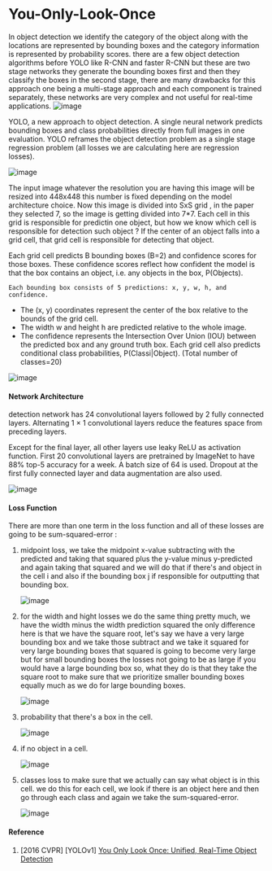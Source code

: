 # You-Only-Look-Once

In object detection we identify the category of the object along with the locations are represented by bounding boxes and the category information is represented by probability scores.
there are a few object detection algorithms before YOLO like R-CNN and faster R-CNN but these are two stage networks they generate the bounding boxes first and then they classify the boxes
in the second stage, there are many drawbacks for this approach one being a multi-stage approach and each component is trained separately, these networks are very complex and not useful for real-time applications.
![image](https://github.com/shehab-ashraf/You-Only-Look-Once/assets/61033121/ce1785b3-26e9-4f4a-b90e-9030f3f4f539)


YOLO, a new approach to object detection. A single neural network predicts bounding boxes and class probabilities directly from full images in one evaluation. YOLO reframes the object detection problem as a single stage regression problem (all losses we are calculating here are regression losses).

![image](https://github.com/shehab-ashraf/You-Only-Look-Once/assets/61033121/e66cdafd-1fe9-4d31-ba51-afb29b636c15)

The input image whatever the resolution you are having this image will be resized into 448x448 this number is fixed depending on the model architecture choice. Now this image is divided into SxS grid , in the paper they selected 7, so the image is getting divided into 7*7. Each cell in this grid is responsible for predictin one object, but how we know which cell is responsible for detection such object ? If the center of an object falls into a grid cell, that grid cell is responsible for detecting that object. 

Each grid cell predicts B bounding boxes (B=2) and confidence scores for those boxes. These confidence scores reflect how confident the model is that the box contains an object, i.e. any objects in the box, P(Objects).

`Each bounding box consists of 5 predictions: x, y, w, h, and confidence.`

* The (x, y) coordinates represent the center of the box relative to the bounds of the grid cell.
* The width w and height h are predicted relative to the whole image.
* The confidence represents the Intersection Over Union (IOU) between the predicted box and any ground truth box.
  Each grid cell also predicts conditional class probabilities, P(Classi|Object). (Total number of classes=20)

![image](https://github.com/shehab-ashraf/You-Only-Look-Once/assets/61033121/397dec0f-865b-426f-a320-d57c4aa2d36f)


#### Network Architecture
detection network has 24 convolutional layers followed by 2 fully connected layers. Alternating 1 × 1 convolutional layers reduce the features space from preceding layers.

Except for the final layer, all other layers use leaky ReLU as activation function. First 20 convolutional layers are pretrained by ImageNet to have 88% top-5 accuracy for a week. A batch size of 64 is used. Dropout at the first fully connected layer and data augmentation are also used.

![image](https://github.com/shehab-ashraf/You-Only-Look-Once/assets/61033121/a7fc5ff9-1f9a-493b-bfea-097aa488c84c)

#### Loss Function
There are more than one  term in the loss function and all of these losses are going to be sum-squared-error :

1. midpoint loss, we take the midpoint x-value subtracting with the predicted and taking that squared plus the y-value minus 
   y-predicted and again taking that squared and we will do that if there's and object in the cell i and also if the bounding box j if responsible for outputting that
   bounding box.
   
   ![image](https://github.com/shehab-ashraf/You-Only-Look-Once/assets/61033121/34246f23-5601-48dc-bdd1-5bbc0b4e89c9)

2. for the width and hight losses we do the same thing pretty much, we have the width minus the width prediction squared the only difference here is
   that we have the square root, let's say we have a very large bounding box and we take those subtract and we take it squared for very large
   bounding boxes that squared is going to become very large but for small bounding boxes the losses not going to be as large if you would have
   a large bounding box so, what they do is that they take the square root to make sure that we prioritize smaller bounding boxes equally much
   as we do for large bounding boxes.

   ![image](https://github.com/shehab-ashraf/You-Only-Look-Once/assets/61033121/f234f30a-83d9-47ae-88a6-f8e5d521a5c4)


3. probability that there's a box in the cell.

   ![image](https://github.com/shehab-ashraf/You-Only-Look-Once/assets/61033121/edc511bf-6c2c-42b9-a91f-124d50efddaf)

4. if no object in a cell.

   ![image](https://github.com/shehab-ashraf/You-Only-Look-Once/assets/61033121/cb882747-8f9f-4eaa-a69d-ced6efae7b85)

5. classes loss to make sure that we actually can say what object is in this cell. we do this for each cell, we look if there is an object here
   and then go through each class and again we take the sum-squared-error.

   ![image](https://github.com/shehab-ashraf/You-Only-Look-Once/assets/61033121/ca48cf33-b6cc-4a83-a421-5957f2930c8b)



#### Reference
1. [2016 CVPR] [YOLOv1] [You Only Look Once: Unified, Real-Time Object Detection](https://arxiv.org/abs/1506.02640)
